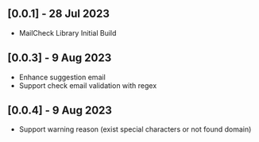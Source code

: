 ## [0.0.1] - 28 Jul 2023

* MailCheck Library Initial Build

## [0.0.3] - 9 Aug 2023
* Enhance suggestion email
* Support check email validation with regex

## [0.0.4] - 9 Aug 2023
* Support warning reason (exist special characters or not found domain)